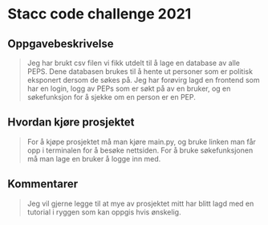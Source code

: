 # Stacc code challenge 2021

## Oppgavebeskrivelse

> Jeg har brukt csv filen vi fikk utdelt til å lage en database av alle PEPS. Dene databasen brukes til å hente ut personer som er politisk eksponert dersom de søkes på. Jeg har forøvirg lagd en frontend som har en login, logg av PEPs som er søkt på av en bruker, og en søkefunksjon for å sjekke om en person er en PEP. 

## Hvordan kjøre prosjektet

> For å kjøpe prosjektet må man kjøre main.py, og bruke linken man får opp i terminalen for å besøke nettsiden. For å bruke søkefunksjonen må man lage en bruker å logge inn med. 

## Kommentarer

> Jeg vil gjerne legge til at mye av prosjektet mitt har blitt lagd med en tutorial i ryggen som kan oppgis hvis ønskelig. 
